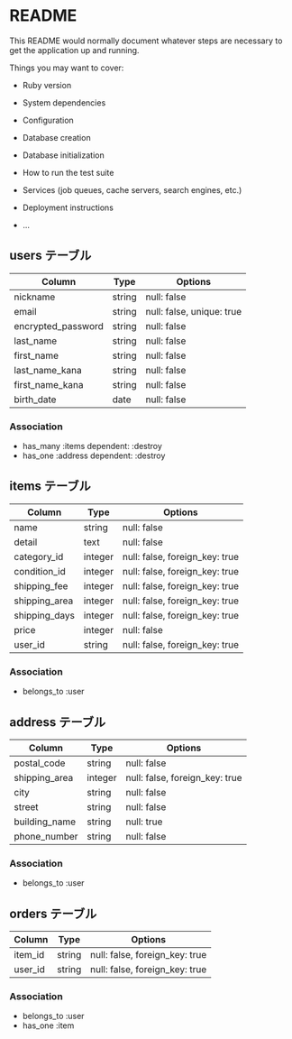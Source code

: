 # README

This README would normally document whatever steps are necessary to get the
application up and running.

Things you may want to cover:

* Ruby version

* System dependencies

* Configuration

* Database creation

* Database initialization

* How to run the test suite

* Services (job queues, cache servers, search engines, etc.)

* Deployment instructions

* ...

## users テーブル

| Column             | Type   | Options                   |
| ------------------ | ------ | -----------               |
| nickname           | string | null: false               |
| email              | string | null: false, unique: true |
| encrypted_password | string | null: false               |
| last_name          | string | null: false               |
| first_name         | string | null: false               |
| last_name_kana     | string | null: false               |
| first_name_kana    | string | null: false               |
| birth_date         | date   | null: false               |


### Association

- has_many :items dependent: :destroy
- has_one :address dependent: :destroy

## items テーブル

| Column         | Type      | Options                        |
| ------         | --------- | -----------                    |
| name           | string    | null: false                    |
| detail         | text      | null: false                    |
| category_id    | integer   | null: false, foreign_key: true |
| condition_id   | integer   | null: false, foreign_key: true |
| shipping_fee   | integer   | null: false, foreign_key: true |
| shipping_area  | integer   | null: false, foreign_key: true |
| shipping_days  | integer   | null: false, foreign_key: true |
| price          | integer   | null: false                    |
| user_id        | string    | null: false, foreign_key: true |


### Association

- belongs_to :user

## address テーブル

| Column        | Type       | Options                        |
| -------       | ---------- | ------------------------------ |
| postal_code   | string     | null: false                    |
| shipping_area | integer    | null: false, foreign_key: true |
| city          | string     | null: false                    |
| street        | string     | null: false                    |
| building_name | string     | null: true                     |
| phone_number  | string     | null: false                    |


### Association

- belongs_to :user


## orders テーブル

| Column        | Type       | Options                        |
| -------       | ---------- | ------------------------------ |
| item_id       | string     | null: false, foreign_key: true |
| user_id       | string    | null: false, foreign_key: true |


### Association

- belongs_to :user
- has_one :item